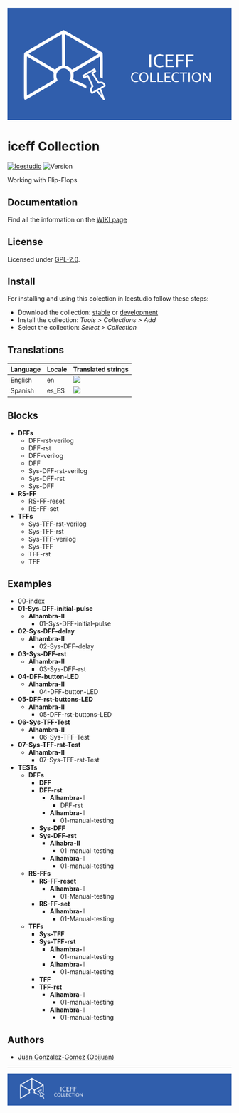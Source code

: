 [![](https://github.com/FPGAwars/iceFF/raw/master/wiki/Logo/iceFF-collection-github.png)](https://github.com/FPGAwars/iceFF/wiki)


# iceff Collection

[![Icestudio][icestudio-image]][icestudio-url]
![Version][version-image]


Working with Flip-Flops
## Documentation
Find all the information on the [WIKI page](https://github.com/FPGAwars/iceFF/wiki)  


## License

Licensed under [GPL-2.0](https://opensource.org/licenses/GPL-2.0).

## Install

For installing and using this colection in Icestudio follow these steps:

* Download the collection: [stable](https://github.com/FPGAwars/iceFF/archive/refs/tags/v0.1.0.zip) or [development](https://github.com/FPGAwars/iceFF/archive/refs/heads/master.zip)
* Install the collection: *Tools > Collections > Add*
* Select the collection: *Select > Collection*

## Translations
| Language | Locale | Translated strings |
|----------|--------|--------------------|
| English  |  en    | ![](https://progress-bar.dev/100) |
| Spanish |  es_ES | ![](https://progress-bar.dev/5) |

## Blocks
* **DFFs**
  * DFF-rst-verilog
  * DFF-rst
  * DFF-verilog
  * DFF
  * Sys-DFF-rst-verilog
  * Sys-DFF-rst
  * Sys-DFF
* **RS-FF**
  * RS-FF-reset
  * RS-FF-set
* **TFFs**
  * Sys-TFF-rst-verilog
  * Sys-TFF-rst
  * Sys-TFF-verilog
  * Sys-TFF
  * TFF-rst
  * TFF

## Examples
* 00-index
* **01-Sys-DFF-initial-pulse**
  * **Alhambra-II**
    * 01-Sys-DFF-initial-pulse
* **02-Sys-DFF-delay**
  * **Alhambra-II**
    * 02-Sys-DFF-delay
* **03-Sys-DFF-rst**
  * **Alhambra-II**
    * 03-Sys-DFF-rst
* **04-DFF-button-LED**
  * **Alhambra-II**
    * 04-DFF-button-LED
* **05-DFF-rst-buttons-LED**
  * **Alhambra-II**
    * 05-DFF-rst-buttons-LED
* **06-Sys-TFF-Test**
  * **Alhambra-II**
    * 06-Sys-TFF-Test
* **07-Sys-TFF-rst-Test**
  * **Alhambra-II**
    * 07-Sys-TFF-rst-Test
* **TESTs**
  * **DFFs**
    * **DFF**
    * **DFF-rst**
      * **Alhambra-II**
        * DFF-rst
      * **Alhambra-II**
        * 01-manual-testing
    * **Sys-DFF**
    * **Sys-DFF-rst**
      * **Alhabra-II**
        * 01-manual-testing
      * **Alhambra-II**
        * 01-manual-testing
  * **RS-FFs**
    * **RS-FF-reset**
      * **Alhambra-II**
        * 01-Manual-testing
    * **RS-FF-set**
      * **Alhambra-II**
        * 01-Manual-testing
  * **TFFs**
    * **Sys-TFF**
    * **Sys-TFF-rst**
      * **Alhambra-II**
        * 01-manual-testing
      * **Alhambra-II**
        * 01-manual-testing
    * **TFF**
    * **TFF-rst**
      * **Alhambra-II**
        * 01-manual-testing
      * **Alhambra-II**
        * 01-manual-testing

## Authors
* [Juan Gonzalez-Gomez (Obijuan)](https://github.com/Obijuan)



-------
![](https://github.com/FPGAwars/iceFF/raw/master/wiki/Logo/iceFF-banner.png)


<!-- Badges -->
[icestudio-image]: https://img.shields.io/badge/collection-icestudio-blue.svg
[icestudio-url]: https://github.com/FPGAwars/icestudio
[version-image]: https://img.shields.io/badge/version-v0.1.0-orange.svg
